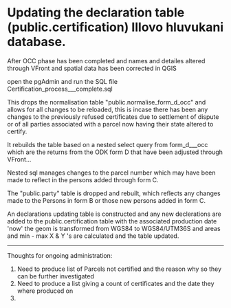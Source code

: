 # **Updating the declaration table \(public.certification\) Illovo hluvukani database.**

After OCC phase has been completed and names and detailes altered through VFront and spatial data has been corrected in QGIS

open the pgAdmin and run the SQL file Certification\_process\_\_\_complete.sql

This drops the normalisation table "public.normalise\_form\_d\_occ" and allows for all changes to be reloaded, this is incase there has been any changes to the previously refused certificates due to settlement of dispute or of all parties associated with a parcel now having their state altered to certify.

It rebuilds the table based on a nested select query from form\_d\_\_\_occ which are the returns from the ODK form D that have been adjusted through VFront...

Nested sql manages changes to the parcel number which may have been made to reflect in the persons added through form C.

The "public.party" table is dropped and rebuilt, which reflects any changes made to the Persons in form B or those new persons added in form C.

An declarations updating table is constructed and any new declerations are added to the public.certification table with the associated production date 'now' the geom is transformed from WGS84 to WGS84/UTM36S and areas and min - max X & Y 's are calculated and the table updated.

---

Thoughts for ongoing administration:

1. Need to produce list of Parcels not certified and the reason why so they can be further investigated
2. Need to produce a list giving a count of certificates and the date they where produced on
3. 



